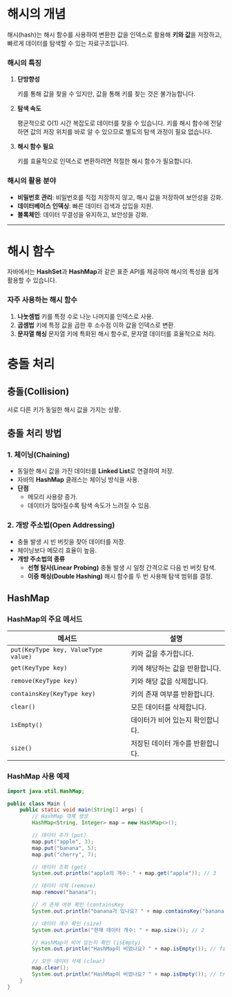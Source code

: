 # **해시의 개념**

해시(hash)는 해시 함수를 사용하여 변환한 값을 인덱스로 활용해 **키와 값**을 저장하고, 빠르게 데이터를 탐색할 수 있는 자료구조입니다.

### 해시의 특징

1. **단방향성**
    
    키를 통해 값을 찾을 수 있지만, 값을 통해 키를 찾는 것은 불가능합니다.
    
2. **탐색 속도**
    
    평균적으로 O(1) 시간 복잡도로 데이터를 찾을 수 있습니다. 키를 해시 함수에 전달하면 값의 저장 위치를 바로 알 수 있으므로 별도의 탐색 과정이 필요 없습니다.
    
3. **해시 함수 필요**
    
    키를 효율적으로 인덱스로 변환하려면 적절한 해시 함수가 필요합니다.
    

### 해시의 활용 분야

- **비밀번호 관리**: 비밀번호를 직접 저장하지 않고, 해시 값을 저장하여 보안성을 강화.
- **데이터베이스 인덱싱**: 빠른 데이터 검색과 삽입을 지원.
- **블록체인**: 데이터 무결성을 유지하고, 보안성을 강화.

---

# 해시 함수

자바에서는 **HashSet**과 **HashMap**과 같은 표준 API를 제공하여 해시의 특성을 쉽게 활용할 수 있습니다.

### 자주 사용하는 해시 함수

1. **나눗셈법**
키를 특정 수로 나눈 나머지를 인덱스로 사용.
2. **곱셈법**
키에 특정 값을 곱한 후 소수점 이하 값을 인덱스로 변환.
3. **문자열 해싱**
문자열 키에 특화된 해시 함수로, 문자열 데이터를 효율적으로 처리.

# 충돌 처리

## **충돌(Collision)**

서로 다른 키가 동일한 해시 값을 가지는 상황.

## 충돌 처리 방법

### **1. 체이닝(Chaining)**

- 동일한 해시 값을 가진 데이터를 **Linked List**로 연결하여 저장.
- 자바의 **HashMap** 클래스는 체이닝 방식을 사용.
- **단점**
    - 메모리 사용량 증가.
    - 데이터가 많아질수록 탐색 속도가 느려질 수 있음.

### **2. 개방 주소법(Open Addressing)**

- 충돌 발생 시 빈 버킷을 찾아 데이터를 저장.
- 체이닝보다 메모리 효율이 높음.
- **개방 주소법의 종류**
    - **선형 탐사(Linear Probing)**
    충돌 발생 시 일정 간격으로 다음 빈 버킷 탐색.
    - **이중 해싱(Double Hashing)**
    해시 함수를 두 번 사용해 탐색 범위를 결정.

## **HashMap**

### **HashMap의 주요 메서드**

| 메서드 | 설명 |
| --- | --- |
| `put(KeyType key, ValueType value)` | 키와 값을 추가합니다. |
| `get(KeyType key)` | 키에 해당하는 값을 반환합니다. |
| `remove(KeyType key)` | 키와 해당 값을 삭제합니다. |
| `containsKey(KeyType key)` | 키의 존재 여부를 반환합니다. |
| `clear()` | 모든 데이터를 삭제합니다. |
| `isEmpty()` | 데이터가 비어 있는지 확인합니다. |
| `size()` | 저장된 데이터 개수를 반환합니다. |

### **HashMap 사용 예제**

```java
import java.util.HashMap;

public class Main {
    public static void main(String[] args) {
        // HashMap 객체 생성
        HashMap<String, Integer> map = new HashMap<>();

        // 데이터 추가 (put)
        map.put("apple", 3);
        map.put("banana", 5);
        map.put("cherry", 7);

        // 데이터 조회 (get)
        System.out.println("apple의 개수: " + map.get("apple")); // 3

        // 데이터 삭제 (remove)
        map.remove("banana");

        // 키 존재 여부 확인 (containsKey
        System.out.println("banana가 있나요? " + map.containsKey("banana")); // false

        // 데이터 개수 확인 (size)
        System.out.println("현재 데이터 개수: " + map.size()); // 2

        // HashMap이 비어 있는지 확인 (isEmpty)
        System.out.println("HashMap이 비었나요? " + map.isEmpty()); // false

        // 모든 데이터 삭제 (clear)
        map.clear();
        System.out.println("HashMap이 비었나요? " + map.isEmpty()); // true
    }
}
```
